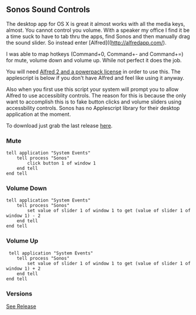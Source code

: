 ## Sonos Sound Controls

The desktop app for OS X is great it almost works with all the media keys, almost. You cannot control you volume. With a speaker my office I find it be a time suck to have to tab thru the apps, find Sonos and then manually drag the sound slider. So instead enter [Alfred]((http://alfredapp.com/).

I was able to map hotkeys (Command+0, Command+- and Command+=) for mute, volume down and volume up. While not perfect it does the job.

You will need [Alfred 2 and a powerpack license](http://www.alfredapp.com/powerpack/) in order to use this. The applescript is below if you don't have Alfred and feel like using it anyway.

Also when you first use this script your system will prompt you to allow Alfred to use accessiblity controls. The reason for this is because the only want to accomplish this is to fake button clicks and volume sliders using accessbility controls. Sonos has no Applescript library for their desktop application at the moment.

To download just grab the last release [here](https://github.com/phpfunk/alfred-sonos-sound-controls/archive/master.zip).

### Mute
```applescript
tell application "System Events"
    tell process "Sonos"
        click button 1 of window 1
    end tell
end tell
```

### Volume Down
```applescript
tell application "System Events"
    tell process "Sonos"
        set value of slider 1 of window 1 to get (value of slider 1 of window 1) - 2
    end tell
end tell
```

### Volume Up
```applescript
 tell application "System Events"
    tell process "Sonos"
        set value of slider 1 of window 1 to get (value of slider 1 of window 1) + 2
    end tell
end tell
```

### Versions
[See Release](https://github.com/phpfunk/alfred-sonos-sound-controls/releases)